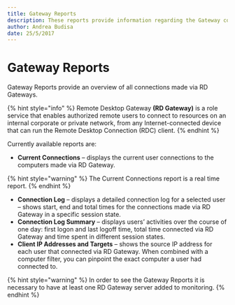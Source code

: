 ```yaml
---
title: Gateway Reports
description: These reports provide information regarding the Gateway connections.
author: Andrea Budisa
date: 25/5/2017
---
```


# Gateway Reports

Gateway Reports provide an overview of all connections made via RD Gateways.

{% hint style="info" %}
Remote Desktop Gateway **\(RD Gateway\)** is a role service that enables authorized remote users to connect to resources on an internal corporate or private network, from any Internet-connected device that can run the Remote Desktop Connection \(RDC\) client.
{% endhint %}

Currently available reports are:

* **Current Connections** – displays the current user connections to the computers made via RD Gateway.

{% hint style="warning" %}
The Current Connections report is a real time report.
{% endhint %}

* **Connection Log** – displays a detailed connection log for a selected user – shows start, end and total times for the connections made via RD Gateway in a specific session state.
* **Connection Log Summary** – displays users’ activities over the course of one day: first logon and last logoff time, total time connected via RD Gateway and time spent in different session states.  
* **Client IP Addresses and Targets** – shows the source IP address for each user that connected via RD Gateway. When combined with a computer filter, you can pinpoint the exact computer a user had connected to.

{% hint style="warning" %}
In order to see the Gateway Reports it is necessary to have at least one RD Gateway server added to monitoring.
{% endhint %}

